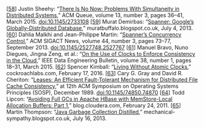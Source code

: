 [[58](ch08.html#Sheehy2015jm-marker)] Justin Sheehy:
“[There Is No Now: Problems With Simultaneity
in Distributed Systems](https://queue.acm.org/detail.cfm?id=2745385),” ACM Queue, volume 13, number 3, pages 36–41, March 2015.
[doi:10.1145/2733108](http://dx.doi.org/10.1145/2733108) [[59](ch08.html#Demirbas2013uz-marker)] Murat Demirbas:
“[Spanner:
Google’s Globally-Distributed Database](http://muratbuffalo.blogspot.co.uk/2013/07/spanner-googles-globally-distributed_4.html),” muratbuffalo.blogspot.co.uk, July 4, 2013. [[60](ch08.html#Malkhi2013bl-marker)] Dahlia Malkhi and Jean-Philippe Martin:
“[Spanner’s Concurrency
Control](http://www.cs.cornell.edu/~ie53/publications/DC-col51-Sep13.pdf),” ACM SIGACT News, volume 44, number 3, pages 73–77, September 2013.
[doi:10.1145/2527748.2527767](http://dx.doi.org/10.1145/2527748.2527767) [[61](ch08.html#Bravo2015uy-marker)] Manuel Bravo, Nuno Diegues, Jingna Zeng, et al.:
“[On the Use of Clocks
to Enforce Consistency in the Cloud](http://sites.computer.org/debull/A15mar/p18.pdf),” IEEE Data Engineering Bulletin,
volume 38, number 1, pages 18–31, March 2015. [[62](ch08.html#Kimball2016wi-marker)] Spencer Kimball:
“[Living Without Atomic
Clocks](http://www.cockroachlabs.com/blog/living-without-atomic-clocks/),” cockroachlabs.com, February 17, 2016. [[63](ch08.html#Gray1989cu-marker)] Cary G. Gray and David R. Cheriton:
“[Leases: An Efficient
Fault-Tolerant Mechanism for Distributed File Cache Consistency](http://web.stanford.edu/class/cs240/readings/89-leases.pdf),” at
12th ACM Symposium on Operating Systems Principles (SOSP), December 1989.
[doi:10.1145/74850.74870](http://dx.doi.org/10.1145/74850.74870) [[64](ch08.html#Lipcon2011tn-marker)] Todd Lipcon:
“[Avoiding
Full GCs in Apache HBase with MemStore-Local Allocation Buffers: Part 1](http://blog.cloudera.com/blog/2011/02/avoiding-full-gcs-in-hbase-with-memstore-local-allocation-buffers-part-1/),”
blog.cloudera.com, February 24, 2011. [[65](ch08.html#Thompson2013vj-marker)] Martin Thompson:
“[Java
Garbage Collection Distilled](http://mechanical-sympathy.blogspot.co.uk/2013/07/java-garbage-collection-distilled.html),” mechanical-sympathy.blogspot.co.uk, July 16, 2013.